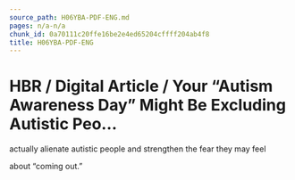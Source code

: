 ```yaml
---
source_path: H06YBA-PDF-ENG.md
pages: n/a-n/a
chunk_id: 0a70111c20ffe16be2e4ed65204cffff204ab4f8
title: H06YBA-PDF-ENG
---
```

# HBR / Digital Article / Your “Autism Awareness Day” Might Be Excluding Autistic Peo…

actually alienate autistic people and strengthen the fear they may feel

about “coming out.”

